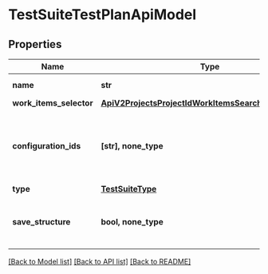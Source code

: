 # TestSuiteTestPlanApiModel


## Properties
Name | Type | Description | Notes
------------ | ------------- | ------------- | -------------
**name** | **str** | Test suite nane | 
**work_items_selector** | [**ApiV2ProjectsProjectIdWorkItemsSearchIdPostRequest**](ApiV2ProjectsProjectIdWorkItemsSearchIdPostRequest.md) |  | 
**configuration_ids** | **[str], none_type** | Configuration identifiers. Empty configurations means using default configurations | [optional] 
**type** | [**TestSuiteType**](TestSuiteType.md) |  | [optional] 
**save_structure** | **bool, none_type** | Indicates if the test suite retains section tree structure | [optional] 

[[Back to Model list]](../README.md#documentation-for-models) [[Back to API list]](../README.md#documentation-for-api-endpoints) [[Back to README]](../README.md)


